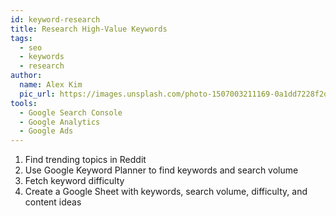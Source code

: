 ```yaml
---
id: keyword-research
title: Research High-Value Keywords
tags:
  - seo
  - keywords
  - research
author:
  name: Alex Kim
  pic_url: https://images.unsplash.com/photo-1507003211169-0a1dd7228f2d?w=100&h=100&fit=crop&crop=face
tools:
  - Google Search Console
  - Google Analytics
  - Google Ads
---
```

1. Find trending topics in Reddit
2. Use Google Keyword Planner to find keywords and search volume
3. Fetch keyword difficulty
4. Create a Google Sheet with keywords, search volume, difficulty, and content ideas
